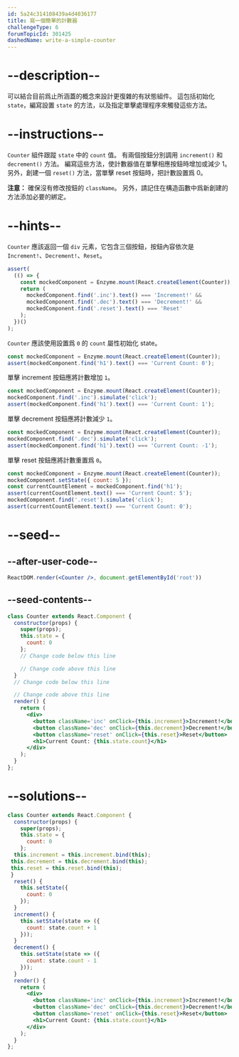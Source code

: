 ```yaml
---
id: 5a24c314108439a4d4036177
title: 寫一個簡單的計數器
challengeType: 6
forumTopicId: 301425
dashedName: write-a-simple-counter
---
```


# --description--

可以結合目前爲止所涵蓋的概念來設計更復雜的有狀態組件。 這包括初始化 `state`，編寫設置 `state` 的方法，以及指定單擊處理程序來觸發這些方法。

# --instructions--

`Counter` 組件跟蹤 `state` 中的 `count` 值。 有兩個按鈕分別調用 `increment()` 和 `decrement()` 方法。 編寫這些方法，使計數器值在單擊相應按鈕時增加或減少 1。 另外，創建一個 `reset()` 方法，當單擊 reset 按鈕時，把計數設置爲 0。

**注意：** 確保沒有修改按鈕的 `className`。 另外，請記住在構造函數中爲新創建的方法添加必要的綁定。

# --hints--

`Counter` 應該返回一個 `div` 元素，它包含三個按鈕，按鈕內容依次是 `Increment!`、`Decrement!`、`Reset`。

```js
assert(
  (() => {
    const mockedComponent = Enzyme.mount(React.createElement(Counter));
    return (
      mockedComponent.find('.inc').text() === 'Increment!' &&
      mockedComponent.find('.dec').text() === 'Decrement!' &&
      mockedComponent.find('.reset').text() === 'Reset'
    );
  })()
);
```

`Counter` 應該使用設置爲 `0` 的 `count` 屬性初始化 state。

```js
const mockedComponent = Enzyme.mount(React.createElement(Counter));
assert(mockedComponent.find('h1').text() === 'Current Count: 0');
```

單擊 increment 按鈕應將計數增加 `1`。

```js
const mockedComponent = Enzyme.mount(React.createElement(Counter));
mockedComponent.find('.inc').simulate('click');
assert(mockedComponent.find('h1').text() === 'Current Count: 1');
```

單擊 decrement 按鈕應將計數減少 `1`。

```js
const mockedComponent = Enzyme.mount(React.createElement(Counter));
mockedComponent.find('.dec').simulate('click');
assert(mockedComponent.find('h1').text() === 'Current Count: -1');
```

單擊 reset 按鈕應將計數重置爲 `0`。

```js
const mockedComponent = Enzyme.mount(React.createElement(Counter));
mockedComponent.setState({ count: 5 });
const currentCountElement = mockedComponent.find('h1');
assert(currentCountElement.text() === 'Current Count: 5');
mockedComponent.find('.reset').simulate('click');
assert(currentCountElement.text() === 'Current Count: 0');
```

# --seed--

## --after-user-code--

```jsx
ReactDOM.render(<Counter />, document.getElementById('root'))
```

## --seed-contents--

```jsx
class Counter extends React.Component {
  constructor(props) {
    super(props);
    this.state = {
      count: 0
    };
    // Change code below this line

    // Change code above this line
  }
  // Change code below this line

  // Change code above this line
  render() {
    return (
      <div>
        <button className='inc' onClick={this.increment}>Increment!</button>
        <button className='dec' onClick={this.decrement}>Decrement!</button>
        <button className='reset' onClick={this.reset}>Reset</button>
        <h1>Current Count: {this.state.count}</h1>
      </div>
    );
  }
};
```

# --solutions--

```jsx
class Counter extends React.Component {
  constructor(props) {
    super(props);
    this.state = {
      count: 0
    };
  this.increment = this.increment.bind(this);
 this.decrement = this.decrement.bind(this);
 this.reset = this.reset.bind(this);
 }
  reset() {
    this.setState({
      count: 0
    });
  }
  increment() {
    this.setState(state => ({
      count: state.count + 1
    }));
  }
  decrement() {
    this.setState(state => ({
      count: state.count - 1
    }));
  }
  render() {
    return (
      <div>
        <button className='inc' onClick={this.increment}>Increment!</button>
        <button className='dec' onClick={this.decrement}>Decrement!</button>
        <button className='reset' onClick={this.reset}>Reset</button>
        <h1>Current Count: {this.state.count}</h1>
      </div>
    );
  }
};
```
